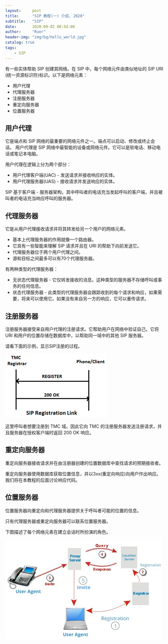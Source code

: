 ```yaml
---
layout:     post
title:      "SIP 教程(一) 介绍, 2020"
subtitle:   "SIP"
date:       2020-09-02 08:54:00
author:     "Ruer"
header-img: "img/bg/hello_world.jpg"
catalog: true
tags:
    - SIP
---
```


有一些实体帮助 SIP 创建其网络。在 SIP 中，每个网络元件由类似地址的 SIP URI (统一资源标识符)标识。以下是网络元素：

* 用户代理
* 代理服务器
* 注册服务器
* 重定向服务器
* 位置服务器

## 用户代理

它是端点和 SIP 网络的最重要的网络元件之一。端点可以启动、修改或终止会话。 用户代理是 SIP 网络中最智能的设备或网络元件。它可以是软电话、移动电话或笔记本电脑。

用户代理在逻辑上分为两个部分：

* 用户代理客户端(UAC) - 发送请求并接收响应的实体。
* 用户代理服务器(UAS) - 接收请求并发送响应的实体。

SIP 基于客户端 - 服务器架构，其中呼叫者的电话充当发起呼叫的客户端，并且被叫者的电话充当响应呼叫的服务器。

## 代理服务器

它是从用户代理接收请求并将其转发给另一个用户的网络元素。

* 基本上代理服务器的作用就像一个路由器。
* 它具有一些智能来理解 SIP 请求并且在 URI 的帮助下向前发送它。
* 代理服务器位于两个用户代理之间。
* 源和目标之间最多可以有70个代理服务器。

有两种类型的代理服务器：

* 无状态代理服务器 - 它仅转发接收的消息。这种类型的服务器不存储呼叫或事务的任何信息。
* 状态代理服务器 - 此类型的代理服务器会跟踪收到的每个请求和响应，如果需要，将来可以使用它。如果没有来自另一方的响应，它可以重传请求。

## 注册服务器

注册服务器接受来自用户代理的注册请求。它帮助用户在网络中验证自己。它将 URI 和用户的位置存储在数据库中，以帮助同一域中的其他 SIP 服务器。

请看下面的示例，显示SIP注册的过程。

![1](/img/SIP/SIP注册过程.jpg)

这里呼叫者想要注册到 TMC 域。因此它向 TMC 的注册服务器发送注册请求，并且服务器在授权客户端时返回 200 OK 响应。

## 重定向服务器

重定向服务器接收请求并在由注册器创建的位置数据库中查找请求的预期接收者。

重定向服务器使用数据库获取位置信息，并以3xx(重定向响应)向用户作出响应。我们将在本教程的后面讨论响应代码。

## 位置服务器

位置服务器向重定向和代理服务器提供关于呼叫者可能的位置的信息。

只有代理服务器或重定向服务器可以联系位置服务器。

下图描述了每个网络元素在建立会话时所扮演的角色。

![2](/img/SIP/服务器角色扮演.jpg)